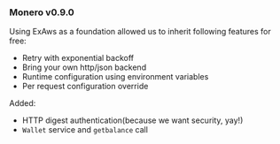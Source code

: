 ### Monero v0.9.0

Using ExAws as a foundation allowed us to inherit following features for free:

  - Retry with exponential backoff
  - Bring your own http/json backend
  - Runtime configuration using environment variables
  - Per request configuration override

Added:

  - HTTP digest authentication(because we want security, yay!)
  - `Wallet` service and `getbalance` call
